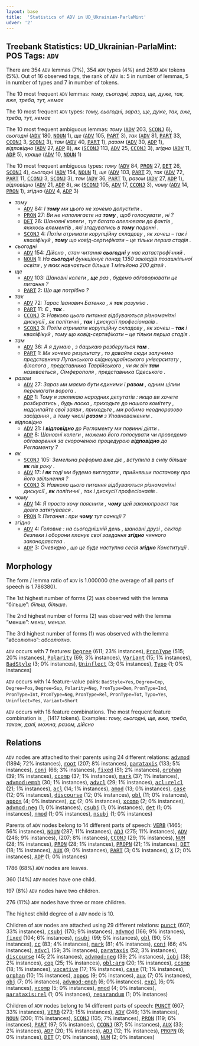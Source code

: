 ```yaml
---
layout: base
title:  'Statistics of ADV in UD_Ukrainian-ParlaMint'
udver: '2'
---
```


## Treebank Statistics: UD_Ukrainian-ParlaMint: POS Tags: `ADV`

There are 354 `ADV` lemmas (7%), 354 `ADV` types (4%) and 2619 `ADV` tokens (5%).
Out of 16 observed tags, the rank of `ADV` is: 5 in number of lemmas, 5 in number of types and 7 in number of tokens.

The 10 most frequent `ADV` lemmas: <em>тому, сьогодні, зараз, ще, дуже, так, вже, треба, тут, немає</em>

The 10 most frequent `ADV` types:  <em>тому, сьогодні, зараз, ще, дуже, так, вже, треба, тут, немає</em>

The 10 most frequent ambiguous lemmas: <em>тому</em> (<tt><a href="uk_parlamint-pos-ADV.html">ADV</a></tt> 203, <tt><a href="uk_parlamint-pos-SCONJ.html">SCONJ</a></tt> 6), <em>сьогодні</em> (<tt><a href="uk_parlamint-pos-ADV.html">ADV</a></tt> 180, <tt><a href="uk_parlamint-pos-NOUN.html">NOUN</a></tt> 1), <em>ще</em> (<tt><a href="uk_parlamint-pos-ADV.html">ADV</a></tt> 105, <tt><a href="uk_parlamint-pos-PART.html">PART</a></tt> 3), <em>так</em> (<tt><a href="uk_parlamint-pos-ADV.html">ADV</a></tt> 81, <tt><a href="uk_parlamint-pos-PART.html">PART</a></tt> 33, <tt><a href="uk_parlamint-pos-CCONJ.html">CCONJ</a></tt> 3, <tt><a href="uk_parlamint-pos-SCONJ.html">SCONJ</a></tt> 3), <em>там</em> (<tt><a href="uk_parlamint-pos-ADV.html">ADV</a></tt> 40, <tt><a href="uk_parlamint-pos-PART.html">PART</a></tt> 1), <em>разом</em> (<tt><a href="uk_parlamint-pos-ADV.html">ADV</a></tt> 30, <tt><a href="uk_parlamint-pos-ADP.html">ADP</a></tt> 1), <em>відповідно</em> (<tt><a href="uk_parlamint-pos-ADV.html">ADV</a></tt> 27, <tt><a href="uk_parlamint-pos-ADP.html">ADP</a></tt> 8), <em>як</em> (<tt><a href="uk_parlamint-pos-SCONJ.html">SCONJ</a></tt> 113, <tt><a href="uk_parlamint-pos-ADV.html">ADV</a></tt> 25, <tt><a href="uk_parlamint-pos-CCONJ.html">CCONJ</a></tt> 3), <em>згідно</em> (<tt><a href="uk_parlamint-pos-ADV.html">ADV</a></tt> 11, <tt><a href="uk_parlamint-pos-ADP.html">ADP</a></tt> 5), <em>краще</em> (<tt><a href="uk_parlamint-pos-ADV.html">ADV</a></tt> 10, <tt><a href="uk_parlamint-pos-NOUN.html">NOUN</a></tt> 1)

The 10 most frequent ambiguous types:  <em>тому</em> (<tt><a href="uk_parlamint-pos-ADV.html">ADV</a></tt> 84, <tt><a href="uk_parlamint-pos-PRON.html">PRON</a></tt> 27, <tt><a href="uk_parlamint-pos-DET.html">DET</a></tt> 26, <tt><a href="uk_parlamint-pos-SCONJ.html">SCONJ</a></tt> 4), <em>сьогодні</em> (<tt><a href="uk_parlamint-pos-ADV.html">ADV</a></tt> 154, <tt><a href="uk_parlamint-pos-NOUN.html">NOUN</a></tt> 1), <em>ще</em> (<tt><a href="uk_parlamint-pos-ADV.html">ADV</a></tt> 103, <tt><a href="uk_parlamint-pos-PART.html">PART</a></tt> 2), <em>так</em> (<tt><a href="uk_parlamint-pos-ADV.html">ADV</a></tt> 72, <tt><a href="uk_parlamint-pos-PART.html">PART</a></tt> 11, <tt><a href="uk_parlamint-pos-CCONJ.html">CCONJ</a></tt> 3, <tt><a href="uk_parlamint-pos-SCONJ.html">SCONJ</a></tt> 3), <em>там</em> (<tt><a href="uk_parlamint-pos-ADV.html">ADV</a></tt> 36, <tt><a href="uk_parlamint-pos-PART.html">PART</a></tt> 1), <em>разом</em> (<tt><a href="uk_parlamint-pos-ADV.html">ADV</a></tt> 27, <tt><a href="uk_parlamint-pos-ADP.html">ADP</a></tt> 1), <em>відповідно</em> (<tt><a href="uk_parlamint-pos-ADV.html">ADV</a></tt> 21, <tt><a href="uk_parlamint-pos-ADP.html">ADP</a></tt> 8), <em>як</em> (<tt><a href="uk_parlamint-pos-SCONJ.html">SCONJ</a></tt> 105, <tt><a href="uk_parlamint-pos-ADV.html">ADV</a></tt> 17, <tt><a href="uk_parlamint-pos-CCONJ.html">CCONJ</a></tt> 3), <em>чому</em> (<tt><a href="uk_parlamint-pos-ADV.html">ADV</a></tt> 14, <tt><a href="uk_parlamint-pos-PRON.html">PRON</a></tt> 1), <em>згідно</em> (<tt><a href="uk_parlamint-pos-ADV.html">ADV</a></tt> 4, <tt><a href="uk_parlamint-pos-ADP.html">ADP</a></tt> 3)


* <em>тому</em>
  * <tt><a href="uk_parlamint-pos-ADV.html">ADV</a></tt> 84: <em>І <b>тому</b> ми цього не хочемо допустити .</em>
  * <tt><a href="uk_parlamint-pos-PRON.html">PRON</a></tt> 27: <em>Ви не наполягаєте на <b>тому</b> , щоб голосувати , ні ?</em>
  * <tt><a href="uk_parlamint-pos-DET.html">DET</a></tt> 26: <em>Шановні колеги , тут багато апелювали до фактів , якихось елементів , які згадувались в <b>тому</b> поданні .</em>
  * <tt><a href="uk_parlamint-pos-SCONJ.html">SCONJ</a></tt> 4: <em>Потім отримати корупційну складову , як хочеш – так і кваліфікуй , <b>тому</b> що ковід-сертифікати – це тільки перша стадія .</em>
* <em>сьогодні</em>
  * <tt><a href="uk_parlamint-pos-ADV.html">ADV</a></tt> 154: <em>Дійсно , стан читання <b>сьогодні</b> у нас катастрофічний .</em>
  * <tt><a href="uk_parlamint-pos-NOUN.html">NOUN</a></tt> 1: <em>На <b>сьогодні</b> функціонує понад 1350 закладів позашкільної освіти , у яких навчається більше 1 мільйона 200 дітей .</em>
* <em>ще</em>
  * <tt><a href="uk_parlamint-pos-ADV.html">ADV</a></tt> 103: <em>Шановні колеги , <b>ще</b> раз , будемо обговорювати це питання ?</em>
  * <tt><a href="uk_parlamint-pos-PART.html">PART</a></tt> 2: <em>Що <b>ще</b> потрібно ?</em>
* <em>так</em>
  * <tt><a href="uk_parlamint-pos-ADV.html">ADV</a></tt> 72: <em>Тарас Іванович Батенко , я <b>так</b> розумію .</em>
  * <tt><a href="uk_parlamint-pos-PART.html">PART</a></tt> 11: <em>Є , <b>так</b> .</em>
  * <tt><a href="uk_parlamint-pos-CCONJ.html">CCONJ</a></tt> 3: <em>Навколо цього питання відбуваються різноманітні дискусії , як політичні , <b>так</b> і дискусії професіоналів .</em>
  * <tt><a href="uk_parlamint-pos-SCONJ.html">SCONJ</a></tt> 3: <em>Потім отримати корупційну складову , як хочеш – <b>так</b> і кваліфікуй , тому що ковід-сертифікати – це тільки перша стадія .</em>
* <em>там</em>
  * <tt><a href="uk_parlamint-pos-ADV.html">ADV</a></tt> 36: <em>А я думаю , з бацькаю розберуться <b>там</b> .</em>
  * <tt><a href="uk_parlamint-pos-PART.html">PART</a></tt> 1: <em>Ми хочемо результату , то давайте сюди залучимо представника Луганського східноукраїнського університету , філолога , представника Таврійського , чи як він <b>там</b> називається , Сімферополя , представника Одеського .</em>
* <em>разом</em>
  * <tt><a href="uk_parlamint-pos-ADV.html">ADV</a></tt> 27: <em>Зараз ми маємо бути єдиними і <b>разом</b> , одним цілим перемагати ворога .</em>
  * <tt><a href="uk_parlamint-pos-ADP.html">ADP</a></tt> 1: <em>Тому я закликаю народних депутатів : якщо ви хочете розбиратись , будь ласка , приходьте до нашого комітету , надсилайте свої заяви , приходьте , ми робимо неодноразово засідання , в тому числі <b>разом</b> з Уповноваженим .</em>
* <em>відповідно</em>
  * <tt><a href="uk_parlamint-pos-ADV.html">ADV</a></tt> 21: <em>І <b>відповідно</b> до Регламенту ми повинні діяти .</em>
  * <tt><a href="uk_parlamint-pos-ADP.html">ADP</a></tt> 8: <em>Шановні колеги , можемо його голосувати чи проведемо обговорення за скороченою процедурою <b>відповідно</b> до Регламенту ?</em>
* <em>як</em>
  * <tt><a href="uk_parlamint-pos-SCONJ.html">SCONJ</a></tt> 105: <em>Земельна реформа вже діє , вступила в силу більше <b>як</b> пів року .</em>
  * <tt><a href="uk_parlamint-pos-ADV.html">ADV</a></tt> 17: <em>І <b>як</b> тоді ми будемо виглядати , прийнявши постанову про його звільнення ?</em>
  * <tt><a href="uk_parlamint-pos-CCONJ.html">CCONJ</a></tt> 3: <em>Навколо цього питання відбуваються різноманітні дискусії , <b>як</b> політичні , так і дискусії професіоналів .</em>
* <em>чому</em>
  * <tt><a href="uk_parlamint-pos-ADV.html">ADV</a></tt> 14: <em>Я просто хочу пояснити , <b>чому</b> цей законопроект так довго затягувався .</em>
  * <tt><a href="uk_parlamint-pos-PRON.html">PRON</a></tt> 1: <em>Питання : при <b>чому</b> тут санкції ?</em>
* <em>згідно</em>
  * <tt><a href="uk_parlamint-pos-ADV.html">ADV</a></tt> 4: <em>Головне : на сьогоднішній день , шановні друзі , сектор безпеки і оборони планує свої завдання <b>згідно</b> чинного законодавства .</em>
  * <tt><a href="uk_parlamint-pos-ADP.html">ADP</a></tt> 3: <em>Очевидно , що це буде наступна сесія <b>згідно</b> Конституції .</em>

## Morphology

The form / lemma ratio of `ADV` is 1.000000 (the average of all parts of speech is 1.786380).

The 1st highest number of forms (2) was observed with the lemma “більше”: <em>більш, більше</em>.

The 2nd highest number of forms (2) was observed with the lemma “менше”: <em>менш, менше</em>.

The 3rd highest number of forms (1) was observed with the lemma “абсолютно”: <em>абсолютно</em>.

`ADV` occurs with 7 features: <tt><a href="uk_parlamint-feat-Degree.html">Degree</a></tt> (611; 23% instances), <tt><a href="uk_parlamint-feat-PronType.html">PronType</a></tt> (515; 20% instances), <tt><a href="uk_parlamint-feat-Polarity.html">Polarity</a></tt> (69; 3% instances), <tt><a href="uk_parlamint-feat-Variant.html">Variant</a></tt> (15; 1% instances), <tt><a href="uk_parlamint-feat-BadStyle.html">BadStyle</a></tt> (3; 0% instances), <tt><a href="uk_parlamint-feat-Uninflect.html">Uninflect</a></tt> (3; 0% instances), <tt><a href="uk_parlamint-feat-Typo.html">Typo</a></tt> (1; 0% instances)

`ADV` occurs with 14 feature-value pairs: `BadStyle=Yes`, `Degree=Cmp`, `Degree=Pos`, `Degree=Sup`, `Polarity=Neg`, `PronType=Dem`, `PronType=Ind`, `PronType=Int`, `PronType=Neg`, `PronType=Rel`, `PronType=Tot`, `Typo=Yes`, `Uninflect=Yes`, `Variant=Short`

`ADV` occurs with 18 feature combinations.
The most frequent feature combination is `_` (1417 tokens).
Examples: <em>тому, сьогодні, ще, вже, треба, також, далі, можна, разом, дійсно</em>


## Relations

`ADV` nodes are attached to their parents using 24 different relations: <tt><a href="uk_parlamint-dep-advmod.html">advmod</a></tt> (1894; 72% instances), <tt><a href="uk_parlamint-dep-root.html">root</a></tt> (207; 8% instances), <tt><a href="uk_parlamint-dep-parataxis.html">parataxis</a></tt> (133; 5% instances), <tt><a href="uk_parlamint-dep-conj.html">conj</a></tt> (66; 3% instances), <tt><a href="uk_parlamint-dep-fixed.html">fixed</a></tt> (51; 2% instances), <tt><a href="uk_parlamint-dep-orphan.html">orphan</a></tt> (39; 1% instances), <tt><a href="uk_parlamint-dep-ccomp.html">ccomp</a></tt> (37; 1% instances), <tt><a href="uk_parlamint-dep-mark.html">mark</a></tt> (37; 1% instances), <tt><a href="uk_parlamint-dep-advmod-emph.html">advmod:emph</a></tt> (30; 1% instances), <tt><a href="uk_parlamint-dep-advcl.html">advcl</a></tt> (29; 1% instances), <tt><a href="uk_parlamint-dep-acl-relcl.html">acl:relcl</a></tt> (21; 1% instances), <tt><a href="uk_parlamint-dep-acl.html">acl</a></tt> (14; 1% instances), <tt><a href="uk_parlamint-dep-amod.html">amod</a></tt> (13; 0% instances), <tt><a href="uk_parlamint-dep-case.html">case</a></tt> (12; 0% instances), <tt><a href="uk_parlamint-dep-discourse.html">discourse</a></tt> (12; 0% instances), <tt><a href="uk_parlamint-dep-obl.html">obl</a></tt> (11; 0% instances), <tt><a href="uk_parlamint-dep-appos.html">appos</a></tt> (4; 0% instances), <tt><a href="uk_parlamint-dep-cc.html">cc</a></tt> (2; 0% instances), <tt><a href="uk_parlamint-dep-xcomp.html">xcomp</a></tt> (2; 0% instances), <tt><a href="uk_parlamint-dep-advmod-neg.html">advmod:neg</a></tt> (1; 0% instances), <tt><a href="uk_parlamint-dep-csubj.html">csubj</a></tt> (1; 0% instances), <tt><a href="uk_parlamint-dep-det.html">det</a></tt> (1; 0% instances), <tt><a href="uk_parlamint-dep-nmod.html">nmod</a></tt> (1; 0% instances), <tt><a href="uk_parlamint-dep-nsubj.html">nsubj</a></tt> (1; 0% instances)

Parents of `ADV` nodes belong to 14 different parts of speech: <tt><a href="uk_parlamint-pos-VERB.html">VERB</a></tt> (1465; 56% instances), <tt><a href="uk_parlamint-pos-NOUN.html">NOUN</a></tt> (287; 11% instances), <tt><a href="uk_parlamint-pos-ADJ.html">ADJ</a></tt> (275; 11% instances), <tt><a href="uk_parlamint-pos-ADV.html">ADV</a></tt> (246; 9% instances),  (207; 8% instances), <tt><a href="uk_parlamint-pos-CCONJ.html">CCONJ</a></tt> (29; 1% instances), <tt><a href="uk_parlamint-pos-NUM.html">NUM</a></tt> (28; 1% instances), <tt><a href="uk_parlamint-pos-PRON.html">PRON</a></tt> (28; 1% instances), <tt><a href="uk_parlamint-pos-PROPN.html">PROPN</a></tt> (21; 1% instances), <tt><a href="uk_parlamint-pos-DET.html">DET</a></tt> (18; 1% instances), <tt><a href="uk_parlamint-pos-AUX.html">AUX</a></tt> (9; 0% instances), <tt><a href="uk_parlamint-pos-PART.html">PART</a></tt> (3; 0% instances), <tt><a href="uk_parlamint-pos-X.html">X</a></tt> (2; 0% instances), <tt><a href="uk_parlamint-pos-ADP.html">ADP</a></tt> (1; 0% instances)

1786 (68%) `ADV` nodes are leaves.

360 (14%) `ADV` nodes have one child.

197 (8%) `ADV` nodes have two children.

276 (11%) `ADV` nodes have three or more children.

The highest child degree of a `ADV` node is 10.

Children of `ADV` nodes are attached using 29 different relations: <tt><a href="uk_parlamint-dep-punct.html">punct</a></tt> (607; 33% instances), <tt><a href="uk_parlamint-dep-csubj.html">csubj</a></tt> (170; 9% instances), <tt><a href="uk_parlamint-dep-advmod.html">advmod</a></tt> (166; 9% instances), <tt><a href="uk_parlamint-dep-fixed.html">fixed</a></tt> (104; 6% instances), <tt><a href="uk_parlamint-dep-nsubj.html">nsubj</a></tt> (99; 5% instances), <tt><a href="uk_parlamint-dep-obl.html">obl</a></tt> (90; 5% instances), <tt><a href="uk_parlamint-dep-cc.html">cc</a></tt> (83; 4% instances), <tt><a href="uk_parlamint-dep-mark.html">mark</a></tt> (81; 4% instances), <tt><a href="uk_parlamint-dep-conj.html">conj</a></tt> (66; 4% instances), <tt><a href="uk_parlamint-dep-advcl.html">advcl</a></tt> (59; 3% instances), <tt><a href="uk_parlamint-dep-parataxis.html">parataxis</a></tt> (52; 3% instances), <tt><a href="uk_parlamint-dep-discourse.html">discourse</a></tt> (45; 2% instances), <tt><a href="uk_parlamint-dep-advmod-neg.html">advmod:neg</a></tt> (39; 2% instances), <tt><a href="uk_parlamint-dep-iobj.html">iobj</a></tt> (38; 2% instances), <tt><a href="uk_parlamint-dep-cop.html">cop</a></tt> (25; 1% instances), <tt><a href="uk_parlamint-dep-obl-arg.html">obl:arg</a></tt> (20; 1% instances), <tt><a href="uk_parlamint-dep-ccomp.html">ccomp</a></tt> (18; 1% instances), <tt><a href="uk_parlamint-dep-vocative.html">vocative</a></tt> (17; 1% instances), <tt><a href="uk_parlamint-dep-case.html">case</a></tt> (11; 1% instances), <tt><a href="uk_parlamint-dep-orphan.html">orphan</a></tt> (10; 1% instances), <tt><a href="uk_parlamint-dep-appos.html">appos</a></tt> (9; 0% instances), <tt><a href="uk_parlamint-dep-aux.html">aux</a></tt> (7; 0% instances), <tt><a href="uk_parlamint-dep-obj.html">obj</a></tt> (7; 0% instances), <tt><a href="uk_parlamint-dep-advmod-emph.html">advmod:emph</a></tt> (6; 0% instances), <tt><a href="uk_parlamint-dep-expl.html">expl</a></tt> (6; 0% instances), <tt><a href="uk_parlamint-dep-xcomp.html">xcomp</a></tt> (5; 0% instances), <tt><a href="uk_parlamint-dep-nmod.html">nmod</a></tt> (4; 0% instances), <tt><a href="uk_parlamint-dep-parataxis-rel.html">parataxis:rel</a></tt> (1; 0% instances), <tt><a href="uk_parlamint-dep-reparandum.html">reparandum</a></tt> (1; 0% instances)

Children of `ADV` nodes belong to 14 different parts of speech: <tt><a href="uk_parlamint-pos-PUNCT.html">PUNCT</a></tt> (607; 33% instances), <tt><a href="uk_parlamint-pos-VERB.html">VERB</a></tt> (273; 15% instances), <tt><a href="uk_parlamint-pos-ADV.html">ADV</a></tt> (246; 13% instances), <tt><a href="uk_parlamint-pos-NOUN.html">NOUN</a></tt> (200; 11% instances), <tt><a href="uk_parlamint-pos-SCONJ.html">SCONJ</a></tt> (135; 7% instances), <tt><a href="uk_parlamint-pos-PRON.html">PRON</a></tt> (119; 6% instances), <tt><a href="uk_parlamint-pos-PART.html">PART</a></tt> (97; 5% instances), <tt><a href="uk_parlamint-pos-CCONJ.html">CCONJ</a></tt> (87; 5% instances), <tt><a href="uk_parlamint-pos-AUX.html">AUX</a></tt> (33; 2% instances), <tt><a href="uk_parlamint-pos-ADP.html">ADP</a></tt> (20; 1% instances), <tt><a href="uk_parlamint-pos-ADJ.html">ADJ</a></tt> (12; 1% instances), <tt><a href="uk_parlamint-pos-PROPN.html">PROPN</a></tt> (8; 0% instances), <tt><a href="uk_parlamint-pos-DET.html">DET</a></tt> (7; 0% instances), <tt><a href="uk_parlamint-pos-NUM.html">NUM</a></tt> (2; 0% instances)

